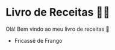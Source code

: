 # Livro de Receitas :man_cook:

Olá! Bem vindo ao meu livro de receitas :wave:

- Fricassê de Frango
